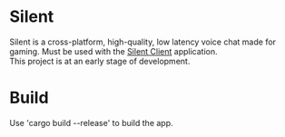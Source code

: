 # Silent
Silent is a cross-platform, high-quality, low latency voice chat made for gaming.
Must be used with the [Silent Client](https://github.com/Flone-dnb/silent-rs) application. 
<br>
This project is at an early stage of development. 
# Build
Use 'cargo build --release' to build the app.
